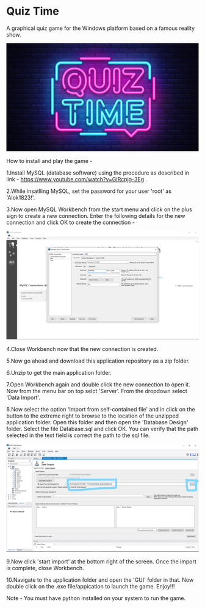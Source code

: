 # Quiz Time
A graphical quiz game for the Windows platform based on a famous reality show.


![](Images%20and%20Icons/kbc.png)


How to install and play the game - 

1.Install MySQL (database software) using the procedure as described in link - https://www.youtube.com/watch?v=GIRcpjg-3Eg .

2.While insatlling MySQL, set the password for your user 'root' as 'Alok1823!'.

3.Now open MySQL Workbench from the start menu and click on the plus sign to create a new connection. Enter the following details for the   new connection and click OK to create the connection - 

![](Images%20and%20Icons/connection.png)

4.Close Workbench now that the new connection is created.

5.Now go ahead and download this application repository as a zip folder.

6.Unzip to get the main application folder. 

7.Open Workbench again and double click the new connection to open it. Now from the menu bar on top selct 'Server'. From the dropdown select 'Data Import'.

8.Now select the option 'Import from self-contained file' and in click on the button to the extreme right to browse to the location of the unzipped application folder. Open this folder and then open the 'Database Design' folder. Select the file Database.sql and click OK. You can verify that the path selected in the text field is correct the path to the sql file.

![](Images%20and%20Icons/import.jpg)

9.Now click 'start import' at the bottom right of the screen. Once the import is complete, close Workbench.

10.Navigate to the application folder and open the 'GUI' folder in that. Now double click on the .exe file/appication to launch the game. Enjoy!!! 

Note - You must have python installed on your system to run the game.
